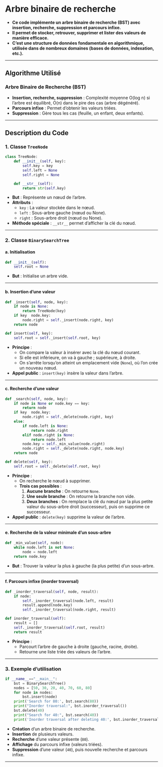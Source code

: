 # Arbre binaire de recherche

- **Ce code implémente un arbre binaire de recherche (BST) avec insertion, recherche, suppression et parcours infixe.**
- **Il permet de stocker, retrouver, supprimer et lister des valeurs de manière efficace.**
- **C’est une structure de données fondamentale en algorithmique, utilisée dans de nombreux domaines (bases de données, indexation, etc.).**

---

## Algorithme Utilisé

### **Arbre Binaire de Recherche (BST)**

- **Insertion, recherche, suppression** : Complexité moyenne O(log n) si l’arbre est équilibré, O(n) dans le pire des cas (arbre dégénéré).
- **Parcours infixe** : Permet d’obtenir les valeurs triées.
- **Suppression** : Gère tous les cas (feuille, un enfant, deux enfants).

---

## Description du Code

### 1. **Classe `TreeNode`**

```python
class TreeNode:
    def __init__(self, key):
        self.key = key
        self.left = None
        self.right = None

    def __str__(self):
        return str(self.key)
```
- **But** : Représente un nœud de l’arbre.
- **Attributs** :
  - `key` : La valeur stockée dans le nœud.
  - `left` : Sous-arbre gauche (nœud ou None).
  - `right` : Sous-arbre droit (nœud ou None).
- **Méthode spéciale** : `__str__` permet d’afficher la clé du nœud.

---

### 2. **Classe `BinarySearchTree`**

#### a. **Initialisation**

```python
def __init__(self):
    self.root = None
```
- **But** : Initialise un arbre vide.

---

#### b. **Insertion d’une valeur**

```python
def _insert(self, node, key):
    if node is None:
        return TreeNode(key)
    if key  node.key:
        node.right = self._insert(node.right, key)
    return node

def insert(self, key):
    self.root = self._insert(self.root, key)
```
- **Principe** :
  - On compare la valeur à insérer avec la clé du nœud courant.
  - Si elle est inférieure, on va à gauche ; supérieure, à droite.
  - On s’arrête lorsqu’on atteint un emplacement vide (`None`), où l’on crée un nouveau nœud.
- **Appel public** : `insert(key)` insère la valeur dans l’arbre.

---

#### c. **Recherche d’une valeur**

```python
def _search(self, node, key):
    if node is None or node.key == key:
        return node
    if key  node.key:
        node.right = self._delete(node.right, key)
    else:
        if node.left is None:
            return node.right
        elif node.right is None:
            return node.left
        node.key = self._min_value(node.right)
        node.right = self._delete(node.right, node.key)
    return node

def delete(self, key):
    self.root = self._delete(self.root, key)
```
- **Principe** :
  - On recherche le nœud à supprimer.
  - **Trois cas possibles** :
    1. **Aucune branche** : On retourne `None`.
    2. **Une seule branche** : On retourne la branche non vide.
    3. **Deux branches** : On remplace la clé du nœud par la plus petite valeur du sous-arbre droit (successeur), puis on supprime ce successeur.
- **Appel public** : `delete(key)` supprime la valeur de l’arbre.

---

#### e. **Recherche de la valeur minimale d’un sous-arbre**

```python
def _min_value(self, node):
    while node.left is not None:
        node = node.left
    return node.key
```
- **But** : Trouver la valeur la plus à gauche (la plus petite) d’un sous-arbre.

---

#### f. **Parcours infixe (inorder traversal)**

```python
def _inorder_traversal(self, node, result):
    if node:
        self._inorder_traversal(node.left, result)
        result.append(node.key)
        self._inorder_traversal(node.right, result)

def inorder_traversal(self):
    result = []
    self._inorder_traversal(self.root, result)
    return result
```
- **Principe** :
  - Parcourt l’arbre de gauche à droite (gauche, racine, droite).
  - Retourne une liste triée des valeurs de l’arbre.

---

### 3. **Exemple d’utilisation**

```python
if __name__=="__main__":
    bst = BinarySearchTree()
    nodes = [50, 30, 20, 40, 70, 60, 80]
    for node in nodes:
        bst.insert(node)
    print('Search for 80:', bst.search(80))
    print("Inorder traversal:", bst.inorder_traversal())
    bst.delete(40)
    print("Search for 40:", bst.search(40))
    print('Inorder traversal after deleting 40:', bst.inorder_traversal())
```
- **Création** d’un arbre binaire de recherche.
- **Insertion** de plusieurs valeurs.
- **Recherche** d’une valeur présente (`80`).
- **Affichage** du parcours infixe (valeurs triées).
- **Suppression** d’une valeur (`40`), puis nouvelle recherche et parcours infixe.

---


